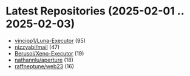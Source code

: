 # Latest Repositories (2025-02-01 .. 2025-02-03)

- [vinciop1/Luna-Executor](https://github.com/vinciop1/Luna-Executor) (95)
- [nizzyabi/mail](https://github.com/nizzyabi/mail) (47)
- [Berusol/Xeno-Executor](https://github.com/Berusol/Xeno-Executor) (19)
- [nathannlu/aperture](https://github.com/nathannlu/aperture) (18)
- [raffneptune/web23](https://github.com/raffneptune/web23) (16)

